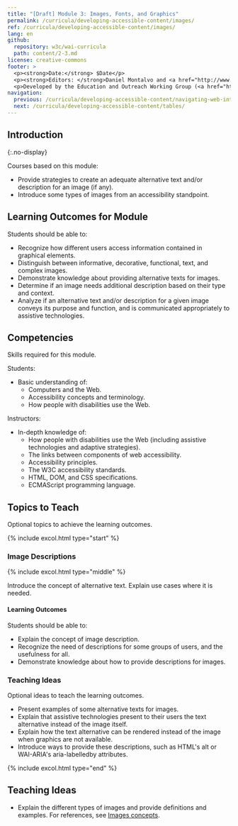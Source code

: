 ```yaml
---
title: "[Draft] Module 3: Images, Fonts, and Graphics"
permalink: /curricula/developing-accessible-content/images/
ref: /curricula/developing-accessible-content/images/
lang: en
github:
  repository: w3c/wai-curricula
  path: content/2-3.md
license: creative-commons
footer: >
  <p><strong>Date:</strong> $Date</p>
  <p><strong>Editors: </strong>Daniel Montalvo and <a href="http://www.w3.org/People/shadi/">Shadi Abou-Zahra</a>. Contributors: <a href="https://www.w3.org/WAI/EO/EOWG-members">EOWG Participants</a>. </p>
  <p>Developed by the Education and Outreach Working Group (<a href="http://www.w3.org/WAI/EO/">EOWG</a>). Developed with support from the <a href="https://www.w3.org/WAI/about/projects/wai-guide/">WAI-Guide Project</a> funded by the European Commission (EC) under the Horizon 2020 program (Grant Agreement 822245).</p>
navigation:
  previous: /curricula/developing-accessible-content/navigating-web-interfaces/
  next: /curricula/developing-accessible-content/tables/
---
```


## Introduction
{:.no-display}

Courses based on this module:

* Provide strategies to create an adequate alternative text and/or description for an image (if any).
* Introduce some types of images from an accessibility standpoint.

## Learning Outcomes for Module

Students should be able to:

* Recognize how different users access information contained in graphical elements.
* Distinguish between informative, decorative, functional, text, and complex images.
* Demonstrate knowledge about providing alternative texts for images.
* Determine if an image needs additional description based on their type and context.
* Analyze if an alternative text and/or description for a given image conveys its purpose and function, and is communicated appropriately to assistive technologies.

## Competencies

Skills required for this module.

Students:

* Basic understanding of:
  * Computers and the Web.
  * Accessibility concepts and terminology.
  * How people with disabilities use the Web.

Instructors:

* In-depth knowledge of:
  * How people with disabilities use the Web (including assistive technologies and adaptive strategies).
  * The links between components of web accessibility.
  * Accessibility principles.  
  * The W3C accessibility standards.
  * HTML, DOM, and CSS specifications.
  * ECMAScript programming language.

## Topics to Teach

Optional topics to achieve the learning outcomes.

 {% include excol.html type="start" %}

### Image Descriptions

{% include excol.html type="middle" %}

Introduce the concept of alternative text. Explain use cases where it is needed.

#### Learning Outcomes

Students should be able to:

* Explain the concept of image description.
* Recognize the need of descriptions for some groups of users, and the usefulness for all.
* Demonstrate knowledge about how to provide descriptions for images.

### Teaching Ideas

Optional ideas to teach the learning outcomes.

* Present examples of some alternative texts for images.
* Explain that assistive technologies present to their users the text alternative instead of the image itself.
* Explain how the text alternative can be rendered instead of the image when graphics are not available.
* Introduce ways to provide these descriptions, such as HTML's alt or WAI-ARIA's aria-labelledby attributes. 

{% include excol.html type="end" %}


## Teaching Ideas

* Explain the different types of images and provide definitions and examples. For references, see [Images concepts](https://www.w3.org/WAI/tutorials/images/).
